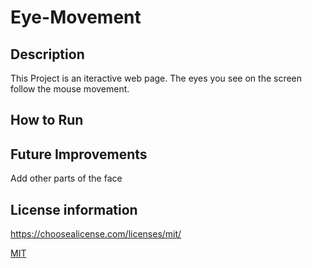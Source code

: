 # Eye-Movement

## Description 
This Project is an iteractive web page. The eyes you see on the screen follow the mouse movement.

## How to Run 

## Future Improvements 
Add other parts of the face

## License information
https://choosealicense.com/licenses/mit/

[MIT](https://choosealicense.com/licenses/mit/)
